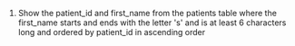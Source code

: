 1. Show the patient_id and first_name from the patients table where the first_name starts and ends with the letter 's' and is at least 6 characters long and ordered by patient_id in ascending order